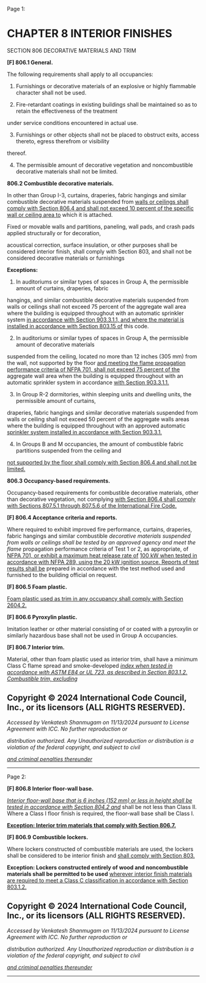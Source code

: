 Page 1:

# CHAPTER 8 INTERIOR FINISHES

 SECTION 806
 DECORATIVE MATERIALS AND TRIM



**[F] 806.1 General.**

The following requirements shall apply to all occupancies:

1. Furnishings or decorative materials of an explosive or highly flammable character shall not be used.

2. Fire-retardant coatings in existing buildings shall be maintained so as to retain the effectiveness of the treatment

under service conditions encountered in actual use.

3. Furnishings or other objects shall not be placed to obstruct exits, access thereto, egress therefrom or visibility

thereof.

4. The permissible amount of decorative vegetation and noncombustible decorative materials shall not be limited.

**806.2 Combustible decorative materials.**

In other than Group I-3, curtains, draperies, fabric hangings and similar combustible decorative materials suspended from
[walls or ceilings shall comply with Section 806.4 and shall not exceed 10 percent of the specific wall or ceiling area to](http://codes.iccsafe.org/#VACC2021P1_Ch08_Sec806.4)
which it is attached.

Fixed or movable walls and partitions, paneling, wall pads, and crash pads applied structurally or for decoration,

acoustical correction, surface insulation, or other purposes shall be considered interior finish, shall comply with Section
803, and shall not be considered decorative materials or furnishings

**Exceptions:**

1. In auditoriums or similar types of spaces in Group A, the permissible amount of curtains, draperies, fabric

hangings, and similar combustible decorative materials suspended from walls or ceilings shall not exceed 75
percent of the aggregate wall area where the building is equipped throughout with an automatic sprinkler system
[in accordance with Section 903.3.1.1, and where the material is installed in accordance with Section 803.15 of](http://codes.iccsafe.org/#VACC2021P1_Ch09_Sec903.3.1.1)
this code.

2. In auditoriums or similar types of spaces in Group A, the permissible amount of decorative materials

suspended from the ceiling, located no more than 12 inches (305 mm) from the wall, not supported by the floor
[and meeting the flame propagation performance criteria of NFPA 701, shall not exceed 75 percent of the](http://codes.iccsafe.org/#VACC2021P1_Ch35_PromNFPA_RefStd701_19)
aggregate wall area when the building is equipped throughout with an automatic sprinkler system in accordance
[with Section 903.3.1.1.](http://codes.iccsafe.org/#VACC2021P1_Ch09_Sec903.3.1.1)


3. In Group R-2 dormitories, within sleeping units and dwelling units, the permissible amount of curtains,

draperies, fabric hangings and similar decorative materials suspended from walls or ceiling shall not exceed 50
percent of the aggregate walls areas where the building is equipped throughout with an approved automatic
[sprinkler system installed in accordance with Section 903.3.1.](http://codes.iccsafe.org/#VACC2021P1_Ch09_Sec903.3.1)

4. In Groups B and M occupancies, the amount of combustible fabric partitions suspended from the ceiling and

[not supported by the floor shall comply with Section 806.4 and shall not be limited.](http://codes.iccsafe.org/#VACC2021P1_Ch08_Sec806.4)

**806.3 Occupancy-based requirements.**

Occupancy-based requirements for combustible decorative materials, other than decorative vegetation, not complying
[with Section 806.4 shall comply with Sections 807.5.1 through 807.5.6 of the International Fire Code.](http://codes.iccsafe.org/#VACC2021P1_Ch08_Sec806.4)

**[F] 806.4 Acceptance criteria and reports.**

Where required to exhibit improved fire performance, curtains, draperies, fabric hangings and similar combustible
_decorative materials suspended from walls or ceilings shall be tested by an approved agency and meet the flame_
propagation performance criteria of Test 1 or 2, as appropriate, of [NFPA 701, or exhibit a maximum heat release rate of](http://codes.iccsafe.org/#VACC2021P1_Ch35_PromNFPA_RefStd701_19)
[100 kW when tested in accordance with NFPA 289, using the 20 kW ignition source. Reports of test results shall be](http://codes.iccsafe.org/#VACC2021P1_Ch35_PromNFPA_RefStd289_19)
prepared in accordance with the test method used and furnished to the building official on request.



**[F] 806.5 Foam plastic.**

[Foam plastic used as trim in any occupancy shall comply with Section 2604.2.](http://codes.iccsafe.org/#VACC2021P1_Ch26_Sec2604.2)

**[F] 806.6 Pyroxylin plastic.**


Imitation leather or other material consisting of or coated with a pyroxylin or similarly hazardous base shall not be used in
Group A occupancies.



**[F] 806.7 Interior trim.**


Material, other than foam plastic used as interior trim, shall have a minimum Class C flame spread and smoke-developed
_[index when tested in accordance with ASTM E84 or UL 723, as described in Section 803.1.2. Combustible trim, excluding](http://codes.iccsafe.org/#VACC2021P1_Ch35_PromASTM_RefStdE84_2018B)_

## Copyright © 2024 International Code Council, Inc., or its licensors (ALL RIGHTS RESERVED).

_Accessed by Venkatesh Shanmugam on 11/13/2024 pursuant to License Agreement with ICC. No further reproduction or_

_distribution authorized. Any Unauthorized reproduction or distribution is a violation of the federal copyright, and subject to civil_

_[and criminal penalties thereunder](http://codes.iccsafe.org/content/VACC2021P1/chapter-8-interior-finishes#VACC2021P1_Ch08_Sec806)_


-----



Page 2:

**[F] 806.8 Interior floor-wall base.**

_[Interior floor-wall base that is 6 inches (152 mm) or less in height shall be tested in accordance with Section 804.2 and](http://codes.iccsafe.org/#VACC2021P1_Ch08_Sec804.2)_
shall be not less than Class II. Where a Class I floor finish is required, the floor-wall base shall be Class I.

**[Exception: Interior trim materials that comply with Section 806.7.](http://codes.iccsafe.org/#VACC2021P1_Ch08_Sec806.7)**

**[F] 806.9** **Combustible lockers.**

Where lockers constructed of combustible materials are used, the lockers shall be considered to be interior finish and
[shall comply with Section 803.](http://codes.iccsafe.org/#VACC2021P1_Ch08_Sec803)

**Exception: Lockers constructed entirely of wood and noncombustible materials shall be permitted to be used**
[wherever interior finish materials are required to meet a Class C classification in accordance with Section 803.1.2.](http://codes.iccsafe.org/#VACC2021P1_Ch08_Sec803.1.2)

## Copyright © 2024 International Code Council, Inc., or its licensors (ALL RIGHTS RESERVED).

_Accessed by Venkatesh Shanmugam on 11/13/2024 pursuant to License Agreement with ICC. No further reproduction or_

_distribution authorized. Any Unauthorized reproduction or distribution is a violation of the federal copyright, and subject to civil_

_[and criminal penalties thereunder](http://codes.iccsafe.org/content/VACC2021P1/chapter-8-interior-finishes#VACC2021P1_Ch08_Sec806)_


-----




